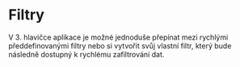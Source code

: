 # Filtry
V 3. hlavičce aplikace je možné jednoduše přepínat mezi rychlými předdefinovanými filtry nebo si vytvořit svůj vlastní filtr, který bude následně dostupný k rychlému zafiltrování dat.